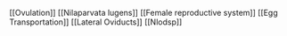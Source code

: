 [[Ovulation]]
[[Nilaparvata lugens]]
[[Female reproductive system]]
[[Egg Transportation]]
[[Lateral Oviducts]]
[[Nlodsp]]
